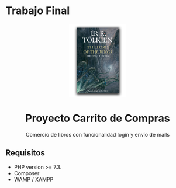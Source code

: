 # Trabajo Final

<p align="center"><img height="200" src="Public/img/libro-1.png"></p>
<h1 align="center">Proyecto Carrito de Compras</h1>
<p align="center">Comercio de libros con funcionalidad login y envío de mails</p>

## Requisitos

- PHP version >= 7.3.
- Composer
- WAMP / XAMPP
